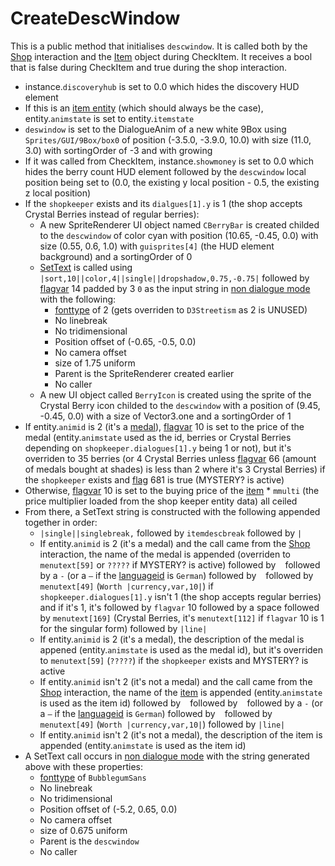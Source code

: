 # CreateDescWindow
This is a public method that initialises `descwindow`. It is called both by the [Shop](../Interaction/Shop.md) interaction and the [Item](../ObjectTypes/Item.md) object during CheckItem. It receives a bool that is false during CheckItem and true during the shop interaction.

- instance.`discoveryhub` is set to 0.0 which hides the discovery HUD element
- If this is an [item entity](../../EntityControl/Item%20entity.md) (which should always be the case), entity.`animstate` is set to entity.`itemstate`
- `deswindow` is set to the DialogueAnim of a new white 9Box using `Sprites/GUI/9Box/box0` of position (-3.5.0, -3.9.0, 10.0) with size (11.0, 3.0) with sortingOrder of -3 and with growing
- If it was called from CheckItem, instance.`showmoney` is set to 0.0 which hides the berry count HUD element followed by the `descwindow` local position being set to (0.0, the existing y local position - 0.5, the existing z local position)
- If the `shopkeeper` exists and its `dialgues[1].y` is 1 (the shop accepts Crystal Berries instead of regular berries):
    - A new SpriteRenderer UI object named `CBerryBar` is created childed to the `descwindow` of color cyan with position (10.65, -0.45, 0.0) with size (0.55, 0.6, 1.0) with `guisprites[4]` (the HUD element background) and a sortingOrder of 0
    - [SetText](../../../SetText/SetText.md) is called using `|sort,10||color,4||single||dropshadow,0.75,-0.75|` followed by [flagvar](../../../Flags%20arrays/flagvar.md) 14 padded by 3 `0` as the input string in [non dialogue mode](../../../SetText/Dialogue%20mode.md#non-dialogue-mode) with the following:
        - [fonttype](../../../SetText/Notable%20states.md#fonttype) of 2 (gets overriden to `D3Streetism` as 2 is UNUSED)
        - No linebreak
        - No tridimensional
        - Position offset of (-0.65, -0.5, 0.0)
        - No camera offset
        - size of 1.75 uniform
        - Parent is the SpriteRenderer created earlier
        - No caller
    - A new UI object called `BerryIcon` is created using the sprite of the Crystal Berry icon childed to the `descwindow` with a position of (9.45, -0.45, 0.0) with a size of Vector3.one and a sortingOrder of 1
- If entity.`animid` is 2 (it's a [medal](../../../Enums%20and%20IDs/Medal.md)), [flagvar](../../../Flags%20arrays/flagvar.md) 10 is set to the price of the medal (entity.`animstate` used as the id, berries or Crystal Berries depending on `shopkeeper.dialogues[1].y` being 1 or not), but it's overriden to 35 berries (or 4 Crystal Berries unless [flagvar](../../../Flags%20arrays/flagvar.md) 66 (amount of medals bought at shades) is less than 2 where it's 3 Crystal Berries) if the `shopkeeper`  exists and [flag](../../../Flags%20arrays/flags.md) 681 is true (MYSTERY? is active)
- Otherwise, [flagvar](../../../Flags%20arrays/flagvar.md) 10 is set to the buying price of the [item](../../../Enums%20and%20IDs/Items.md) * `mmulti` (the price multiplier loaded from the shop keeper entity data) all ceiled
- From there, a SetText string is constructed with the following appended together in order:
    - `|single||singlebreak,` followed by `itemdescbreak` followed by `|`
    - If entity.`animid` is 2 (it's a medal) and the call came from the [Shop](../Interaction/Shop.md) interaction, the name of the medal is appended (overriden to `menutext[59]` or `?????` if MYSTERY? is active) followed by ` ` followed by a `-` (or a `—` if the [languageid](../../../SetText/languageid.md) is `German`) followed by ` ` followed by `menutext[49]` (`Worth |currency,var,10|`) if `shopkeeper.dialogues[1].y` isn't 1 (the shop accepts regular berries) and if it's 1, it's followed by `flagvar` 10 followed by a space followed by `menutext[169]` (Crystal Berries, it's `menutext[112]` if `flagvar` 10 is 1 for the singular form) followed by `|line|`
    - If entity.`animid` is 2 (it's a medal), the description of the medal is appened (entity.`animstate` is used as the medal id), but it's overriden to `menutext[59]` (`?????`) if the `shopkeeper` exists and MYSTERY? is active
    - If entity.`animid` isn't 2 (it's not a medal) and the call came from the [Shop](../Interaction/Shop.md) interaction, the name of the [item](../../../Enums%20and%20IDs/Items.md) is appended (entity.`animstate` is used as the item id) followed by ` ` followed by ` ` followed by a `-` (or a `—` if the [languageid](../../../SetText/languageid.md) is `German`) followed by ` ` followed by `menutext[49]` (`Worth |currency,var,10|`) followed by `|line|`
    - If entity.`animid` isn't 2 (it's not a medal), the description of the item is appended (entity.`animstate` is used as the item id)
- A SetText call occurs in [non dialogue mode](../../../SetText/Dialogue%20mode.md#non-dialogue-mode) with the string generated above with these properties:
    - [fonttype](../../../SetText/Notable%20states.md#fonttype) of `BubblegumSans`
    - No linebreak
    - No tridimensional
    - Position offset of (-5.2, 0.65, 0.0)
    - No camera offset
    - size of 0.675 uniform
    - Parent is the `descwindow`
    - No caller
